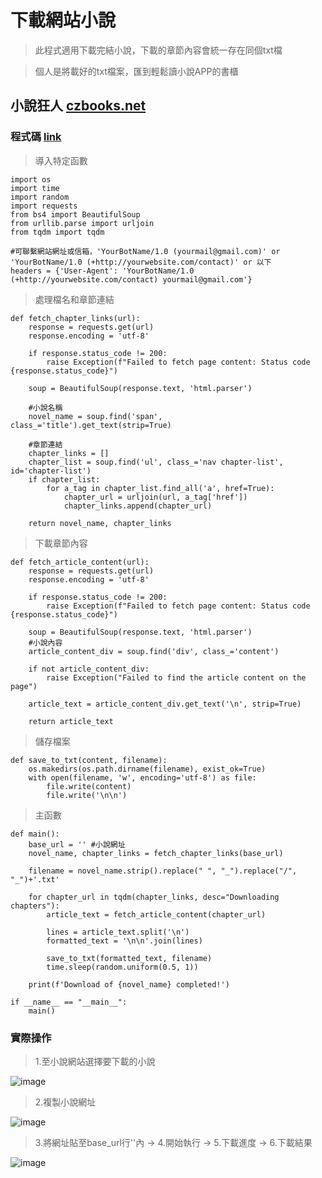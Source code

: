 # 下載網站小說
> 此程式適用下載完結小說，下載的章節內容會統一存在同個txt檔

> 個人是將載好的txt檔案，匯到輕鬆讀小說APP的書櫃
## 小說狂人 [czbooks.net](https://czbooks.net)
### 程式碼 [link](https://github.com/JhihHan/download_novel/blob/main/czbooks_net.py)
> 導入特定函數
```python=
import os
import time
import random
import requests
from bs4 import BeautifulSoup
from urllib.parse import urljoin
from tqdm import tqdm

#可聯繫網站網址或信箱，'YourBotName/1.0 (yourmail@gmail.com)' or 'YourBotName/1.0 (+http://yourwebsite.com/contact)' or 以下
headers = {'User-Agent': 'YourBotName/1.0 (+http://yourwebsite.com/contact) yourmail@gmail.com'}
```
> 處理檔名和章節連結
```python=
def fetch_chapter_links(url):   
    response = requests.get(url)
    response.encoding = 'utf-8'

    if response.status_code != 200:
        raise Exception(f"Failed to fetch page content: Status code {response.status_code}")

    soup = BeautifulSoup(response.text, 'html.parser')

    #小說名稱    
    novel_name = soup.find('span', class_='title').get_text(strip=True)

    #章節連結
    chapter_links = []
    chapter_list = soup.find('ul', class_='nav chapter-list', id='chapter-list')
    if chapter_list:
        for a_tag in chapter_list.find_all('a', href=True):
            chapter_url = urljoin(url, a_tag['href'])
            chapter_links.append(chapter_url)
    
    return novel_name, chapter_links
```
> 下載章節內容
```python=
def fetch_article_content(url):
    response = requests.get(url)
    response.encoding = 'utf-8'

    if response.status_code != 200:
        raise Exception(f"Failed to fetch page content: Status code {response.status_code}")

    soup = BeautifulSoup(response.text, 'html.parser')
    #小說內容
    article_content_div = soup.find('div', class_='content')
    
    if not article_content_div:
        raise Exception("Failed to find the article content on the page")

    article_text = article_content_div.get_text('\n', strip=True)
    
    return article_text
```
> 儲存檔案
```python=
def save_to_txt(content, filename):
    os.makedirs(os.path.dirname(filename), exist_ok=True)
    with open(filename, 'w', encoding='utf-8') as file:
        file.write(content)
        file.write('\n\n')
```
> 主函數
```python=
def main():
    base_url = '' #小說網址
    novel_name, chapter_links = fetch_chapter_links(base_url)

    filename = novel_name.strip().replace(" ", "_").replace("/", "_")+'.txt'

    for chapter_url in tqdm(chapter_links, desc="Downloading chapters"):
        article_text = fetch_article_content(chapter_url)
        
        lines = article_text.split('\n')
        formatted_text = '\n\n'.join(lines)

        save_to_txt(formatted_text, filename)
        time.sleep(random.uniform(0.5, 1))
    
    print(f'Download of {novel_name} completed!')

if __name__ == "__main__":
    main()
```
### 實際操作
> 1.至小說網站選擇要下載的小說

![image](https://github.com/JhihHan/download_novel/assets/117454279/486b2997-d7f8-4804-ab41-29ef2a256ba3)

> 2.複製小說網址

![image](https://github.com/JhihHan/download_novel/assets/117454279/d5507306-5aa8-4f6d-a043-aa2ad6fbb290)

> 3.將網址貼至base_url行''內 -> 4.開始執行 -> 5.下載進度 -> 6.下載結果

![image](https://github.com/JhihHan/download_novel/assets/117454279/7e72e3cc-4aef-455e-8360-3d053d08c683)
